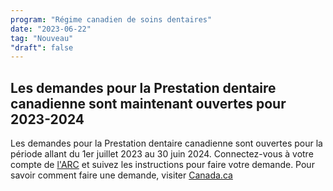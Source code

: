 ```yaml
---
program: "Régime canadien de soins dentaires"
date: "2023-06-22"
tag: "Nouveau"
"draft": false
---
```


## Les demandes pour la Prestation dentaire canadienne sont maintenant ouvertes pour 2023-2024

Les demandes pour la Prestation dentaire canadienne sont ouvertes pour la période allant du 1er juillet 2023 au 30 juin 2024. Connectez-vous à votre compte de [l'ARC](https://www.canada.ca/fr/agence-revenu/services/services-electroniques/services-numeriques-particuliers/dossier-particuliers.html) et suivez les instructions pour faire votre demande. Pour savoir comment faire une demande, visiter [Canada.ca](https://www.canada.ca/fr/agence-revenu/services/prestations-enfants-familles/prestation-dentaire/comment-demande.html)